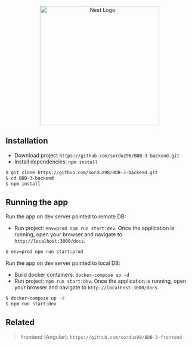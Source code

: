 <p align="center">
  <a href="http://nestjs.com/" target="blank"><img src="https://nestjs.com/img/logo_text.svg" width="320" alt="Nest Logo" /></a>
</p>

## Installation
- Download project `https://github.com/sorduz98/BDB-3-backend.git`
- Install dependencies: `npm install`

```bash
$ git clone https://github.com/sorduz98/BDB-3-backend.git
$ cd BDB-3-backend
$ npm install
```

## Running the app

Run the app on dev server pointed to remote DB: 
- Run project: `env=prod npm run start:dev`.  Once the application is running, open your browser and navigate to `http://localhost:3000/docs`.
```bash
$ env=prod npm run start:prod
```

Run the app on dev server pointed to local DB: 
- Build docker containers: `docker-compose up -d`
- Run project: `npm run start:dev`.  Once the application is running, open your browser and navigate to `http://localhost:3000/docs`.
```bash
$ docker-compose up -d
$ npm run start:dev
```

## Related
> Frontend (Angular):  `https://github.com/sorduz98/BDB-3-frontend`
